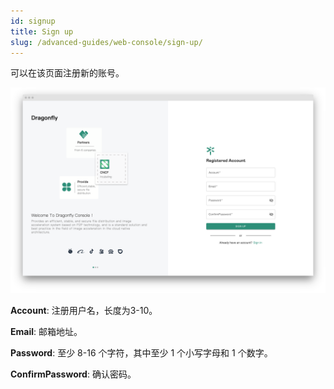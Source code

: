 ```yaml
---
id: signup
title: Sign up
slug: /advanced-guides/web-console/sign-up/
---
```


可以在该页面注册新的账号。

![signup](../../resource/advanced-guides/web-console/login/signup.png)

**Account**: 注册用户名，长度为3-10。

**Email**: 邮箱地址。

**Password**: 至少 8-16 个字符，其中至少 1 个小写字母和 1 个数字。

**ConfirmPassword**: 确认密码。
